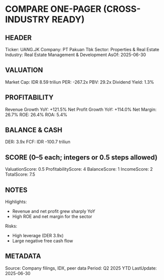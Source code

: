 # COMPARE ONE-PAGER (CROSS-INDUSTRY READY)

## HEADER
Ticker: UANG.JK
Company: PT Pakuan Tbk
Sector: Properties & Real Estate
Industry: Real Estate Management & Development
AsOf: 2025-06-30

## VALUATION
Market Cap: IDR 8.59 triliun
PER: -267.2x
PBV: 29.2x
Dividend Yield: 1.3%

## PROFITABILITY
Revenue Growth YoY: +121.5%
Net Profit Growth YoY: +114.0%
Net Margin: 26.7%
ROE: 26.4%
ROA: 5.4%

## BALANCE & CASH
DER: 3.9x
FCF: IDR -100.7 triliun

## SCORE (0–5 each; integers or 0.5 steps allowed)
ValuationScore: 0.5
ProfitabilityScore: 4
BalanceScore: 1
IncomeScore: 2
TotalScore: 7.5

## NOTES
Highlights:
- Revenue and net profit grew sharply YoY
- High ROE and net margin for the sector

Risks:
- High leverage (DER 3.9x)
- Large negative free cash flow

## METADATA
Source: Company filings, IDX, peer data
Period: Q2 2025 YTD
LastUpdate: 2025-06-30
